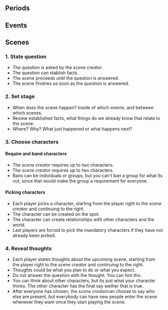 ## Periods

## Events

## Scenes

### 1. State question

- The question is asked by the *scene creator*.
- The question can stablish facts.
- The scene proceeds until the question is answered.
- The scene finishes as soon as the question is answered.

### 2. Set stage

- When does the scene happen? Inside of which events, and between which scenes.
- Review established facts, what things do we already know that relate to the scene.
- Where? Why? What just happened or what happens next?

### 3. Choose characters

#### Require and band characters
- The *scene creator* requires up to two characters.
- The *scene creator* requires up to two characters.
- Bans can be individuals or groups, but you can't ban a group for what its not, since that would make the group a requirement for everyone.

#### Picking characters
- Each player picks a character, starting from the player right to the *scene creator* and continuing to the right.
- The character can be created on the spot.
- The character can create relationships with other characters and the world.
- Last players are forced to pick the mandatory characters if they have not already been picked.

### 4. Reveal thoughts
- Each player states thoughts about the upcoming scene, starting from the player right to the *scene creator* and continuing to the right.
- Thoughts could be what you plan to do or what you expect.
- Do not answer the question with the thought. You can hint tho.
- You can think about other characters, but its just what your character thinks. The other character has the final say wether that is true.
- After everyone has chosen, the *scene creator*can choose to say who else are present, but everybody can have new people enter the scene whenever they want once they start playing the scene.
